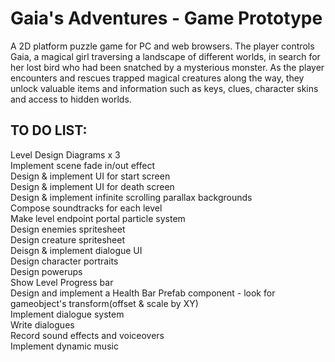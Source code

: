 # Gaia's Adventures - Game Prototype

A 2D platform puzzle game for PC and web browsers. The player controls Gaia, a magical girl traversing a landscape of different worlds, in search for her lost bird who had been snatched by a mysterious monster. As the player encounters and rescues trapped magical creatures along the way, they unlock valuable items and information such as keys, clues, character skins and access to hidden worlds.

## TO DO LIST:<br/>
Level Design Diagrams x 3<br/>
Implement scene fade in/out effect<br/>
Design & implement UI for start screen<br/>
Design & implement UI for death screen<br/>
Design & implement infinite scrolling parallax backgrounds<br/>
Compose soundtracks for each level<br/>
Make level endpoint portal particle system<br/>
Design enemies spritesheet<br/>
Design creature spritesheet<br/>
Deisgn & implement dialogue UI<br/>
Design character portraits<br/>
Design powerups<br/>
Show Level Progress bar<br/>
Design and implement a Health Bar Prefab component - look for gameobject's transform(offset & scale by XY)<br/>
Implement dialogue system<br/>
Write dialogues<br/>
Record sound effects and voiceovers<br/>
Implement dynamic music
